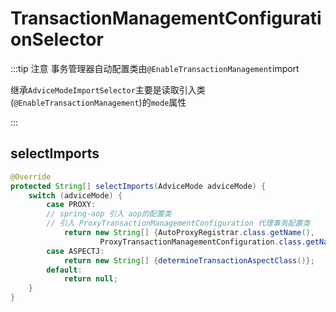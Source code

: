 # TransactionManagementConfigurationSelector

:::tip 注意
事务管理器自动配置类由`@EnableTransactionManagement`import

继承`AdviceModeImportSelector`主要是读取引入类(`@EnableTransactionManagement`)的`mode`属性

:::

## selectImports

```java
@Override
protected String[] selectImports(AdviceMode adviceMode) {
    switch (adviceMode) {
        case PROXY:
        // spring-aop 引入 aop的配置类
        // 引入 ProxyTransactionManagementConfiguration 代理事务配置类
            return new String[] {AutoProxyRegistrar.class.getName(),
                    ProxyTransactionManagementConfiguration.class.getName()};
        case ASPECTJ:
            return new String[] {determineTransactionAspectClass()};
        default:
            return null;
    }
}
```
